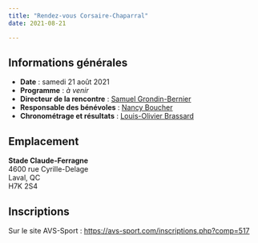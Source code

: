 ```yaml
---
title: "Rendez-vous Corsaire-Chaparral"
date: 2021-08-21

---
```


## Informations générales

- **Date** : samedi 21 août 2021
- **Programme** : _à venir_
- **Directeur de la rencontre** : [Samuel Grondin-Bernier](grondin750@hotmail.com)
- **Responsable des bénévoles** : [Nancy Boucher](mailto:nanzzou@outlook.com)
- **Chronométrage et résultats** : [Louis-Olivier Brassard](mailto:louis@corsaire-chaparral.org)

## Emplacement

**Stade Claude-Ferragne**  
4600 rue Cyrille-Delage  
Laval, QC  
H7K 2S4

## Inscriptions

Sur le site AVS-Sport : https://avs-sport.com/inscriptions.php?comp=517
